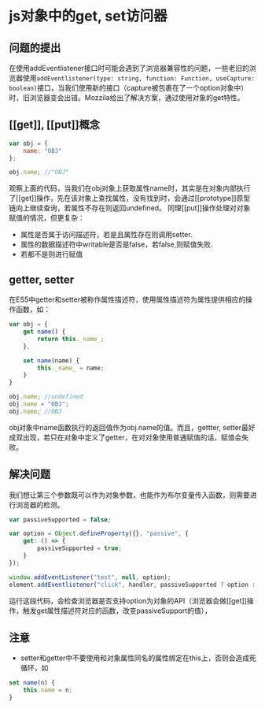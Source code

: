 # js对象中的get, set访问器

## 问题的提出
在使用addEventlistener接口时可能会遇到了浏览器兼容性的问题，一些老旧的浏览器使用```addEventlistener(type: string, function: Function, useCapture: boolean)```接口，当我们使用新的接口（capture被包裹在了一个option对象中）时，旧浏览器变会出错。Mozzila给出了解决方案，通过使用对象的get特性。

## [[get]], [[put]]概念
```javascript
var obj = {
    name: "OBJ"
};

obj.name; //"OBJ"
```
观察上面的代码，当我们在obj对象上获取属性name时，其实是在对象内部执行了[[get]]操作，先在该对象上查找属性，没有找到时，会通过[[prototype]]原型链向上继续查询，若属性不存在则返回undefined。
同理[[put]]操作处理对对象赋值的情况，但更复杂：
* 属性是否属于访问描述符，若是且属性存在则调用setter.
* 属性的数据描述符中writable是否是false，若false,则赋值失败.
* 若都不是则进行赋值

## getter, setter
在ES5中getter和setter被称作属性描述符，使用属性描述符为属性提供相应的操作函数，如：
```javascript
var obj = {
    get name() {
        return this._name_;
    },

    set name(name) {
        this._name_ = name;
    }
}

obj.name; //undefined
obj.name = "OBJ";
obj.name; //OBJ
```
obj对象中name函数执行的返回值作为obj.name的值。而且，gettter, setter最好成双出现，若只在对象中定义了getter，在对对象使用普通赋值的话，赋值会失败。

## 解决问题
我们想让第三个参数既可以作为对象参数，也能作为布尔变量传入函数，则需要进行浏览器的检测。
```javascript
var passiveSupported = false;

var option = Object.defineProperty({}, "passive", {
    get: () => {
        passiveSupported = true;
    }
});

window.addEventListener("test", null, option);
element.addEventlistener("click", handler, passiveSupported ? option : false);
```
运行这段代码，会检查浏览器是否支持option为对象的API（浏览器会做[[get]]操作，触发get属性描述符对应的函数，改变passiveSupport的值），
## 注意
* setter和getter中不要使用和对象属性同名的属性绑定在this上，否则会造成死循环，如
```javascript
set name(n) {
    this.name = n;
}
```
